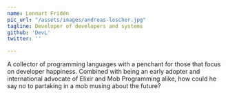 ```yaml
---
name: Lennart Fridén
pic_url: "/assets/images/andreas-loscher.jpg"
tagline: Developer of developers and systems
github: 'DevL'
twitter: ''

---
```

A collector of programming languages with a penchant for those that focus on developer happiness. Combined with being an early adopter and international advocate of Elixir and Mob Programming alike, how could he say no to partaking in a mob musing about the future?
